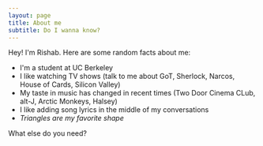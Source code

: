 ```yaml
---
layout: page
title: About me
subtitle: Do I wanna know?
---
```


Hey! I'm Rishab. Here are some random facts about me:

- I'm a student at UC Berkeley
- I like watching TV shows (talk to me about GoT, Sherlock, Narcos, House of Cards, Silicon Valley)
- My taste in music has changed in recent times (Two Door Cinema CLub, alt-J, Arctic Monkeys, Halsey)
- I like adding song lyrics in the middle of my conversations
- *Triangles are my favorite shape*

What else do you need?

<!--
### my history

To be honest, I'm having some trouble remembering right now, so why don't you just watch [my movie](http://en.wikipedia.org/wiki/The_Princess_Bride_%28film%29) and it will answer **all** your questions.

-->
